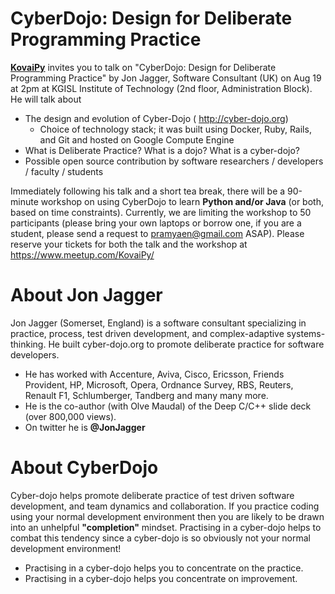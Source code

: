 # CyberDojo: Design for Deliberate Programming Practice 

[**KovaiPy**](http://kovaipy.org/) invites you to talk on "CyberDojo: Design for Deliberate Programming Practice" by Jon Jagger, Software Consultant (UK) on Aug 19 at 2pm at KGISL Institute of Technology (2nd floor, Administration Block). He will talk about 

- The design and evolution of Cyber-Dojo ( http://cyber-dojo.org)   
	- Choice of technology stack; it was built using Docker, Ruby, Rails, and Git and hosted on Google Compute Engine
- What is Deliberate Practice? What is a dojo? What is a cyber-dojo?   
- Possible open source contribution by software researchers / developers / faculty / students 

Immediately following his talk and a short tea break, there will be a 90-minute workshop on using CyberDojo to learn **Python and/or Java** (or both, based on time constraints). Currently, we are limiting the workshop to 50 participants (please bring your own laptops or borrow one, if you are a student, please send a request to pramyaen@gmail.com ASAP). Please reserve your tickets for both the talk and the workshop at https://www.meetup.com/KovaiPy/ 


# About Jon Jagger 
Jon Jagger (Somerset, England) is a software consultant specializing in practice, process, test driven development, and complex-adaptive systems-thinking. He built cyber-dojo.org to promote deliberate practice for software developers. 

- He has worked with Accenture, Aviva, Cisco, Ericsson, Friends Provident, HP, Microsoft, Opera, Ordnance Survey, RBS, Reuters, Renault F1, Schlumberger, Tandberg and many many more. 
- He is the co-author (with Olve Maudal) of the Deep C/C++ slide deck (over 800,000 views). 
- On twitter he is **@JonJagger**


# About CyberDojo 

Cyber-dojo helps promote deliberate practice of test driven software development, and team dynamics and collaboration. If you practice coding using your normal development environment then you are likely to be drawn into an unhelpful **"completion"** mindset. Practising in a cyber-dojo helps to combat this tendency since a cyber-dojo is so obviously not your normal development environment! 

- Practising in a cyber-dojo helps you to concentrate on the practice.
- Practising in a cyber-dojo helps you concentrate on improvement. 

